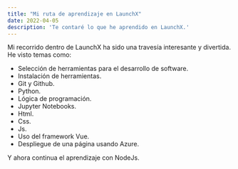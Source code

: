 ```yaml
---
title: "Mi ruta de aprendizaje en LaunchX"
date: 2022-04-05
description: 'Te contaré lo que he aprendido en LaunchX.'
---
```


Mi recorrido dentro de LaunchX ha sido una travesía interesante y divertida.
He visto temas como:

- Selección de herramientas para el desarrollo de software.
- Instalación de herramientas.
- Git y Github.
- Python.
- Lógica de programación.
- Jupyter Notebooks.
- Html.
- Css.
- Js.
- Uso del framework Vue.
- Despliegue de una página usando Azure.

Y ahora continua el aprendizaje con NodeJs.
